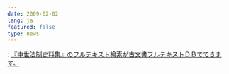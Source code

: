 ```yaml
---
date: 2009-02-02
lang: ja
featured: false
type: news
---
```

: 
<a href="./2009/090202news.html">『中世法制史料集』のフルテキスト検索が古文書フルテキストＤＢでできます。</a>
